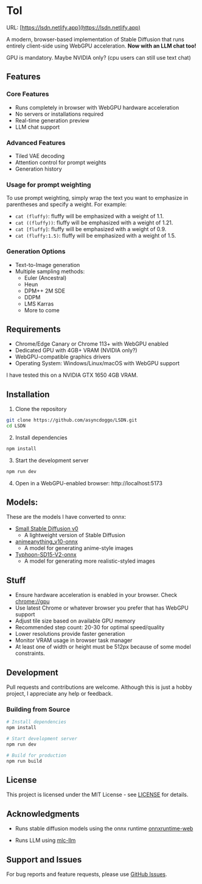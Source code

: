 # ToI

URL: [https://lsdn.netlify.app](https://lsdn.netlify.app)

A modern, browser-based implementation of Stable Diffusion that runs entirely client-side using WebGPU acceleration. <b>Now with an LLM chat too!</b>

GPU is mandatory. Maybe NVIDIA only? (cpu users can still use text chat)

## Features

### Core Features
- Runs completely in browser with WebGPU hardware acceleration
- No servers or installations required
- Real-time generation preview
- LLM chat support

### Advanced Features
- Tiled VAE decoding
- Attention control for prompt weights
- Generation history

### Usage for prompt weighting
To use prompt weighting, simply wrap the text you want to emphasize in parentheses and specify a weight. For example:
- `cat (fluffy)`: fluffy will be emphasized with a weight of 1.1.
- `cat ((fluffy))`: fluffy will be emphasized with a weight of 1.21.
- `cat [fluffy]`: fluffy will be emphasized with a weight of 0.9.
- `cat (fluffy:1.5)`: fluffy will be emphasized with a weight of 1.5.

### Generation Options
- Text-to-Image generation
- Multiple sampling methods:
  - Euler (Ancestral)
  - Heun
  - DPM++ 2M SDE
  - DDPM
  - LMS Karras
  - More to come


## Requirements

- Chrome/Edge Canary or Chrome 113+ with WebGPU enabled
- Dedicated GPU with 4GB+ VRAM (NVIDIA only?)
- WebGPU-compatible graphics drivers
- Operating System: Windows/Linux/macOS with WebGPU support

I have tested this on a NVIDIA GTX 1650 4GB VRAM.

## Installation

1. Clone the repository
```bash
git clone https://github.com/asyncdoggo/LSDN.git
cd LSDN
```

2. Install dependencies
```bash
npm install
```

3. Start the development server
```bash
npm run dev
```

4. Open in a WebGPU-enabled browser: http://localhost:5173


## Models:
These are the models I have converted to onnx:
- [Small Stable Diffusion v0](https://huggingface.co/subpixel/small-stable-diffusion-v0-onnx-ort-web) 
  - A lightweight version of Stable Diffusion
- [animeanything_v10-onnx](https://huggingface.co/subpixel/animeanything_v10-onnx) 
  - A model for generating anime-style images
- [Typhoon-SD15-V2-onnx](https://huggingface.co/subpixel/Typhoon-SD15-V2-onnx) 
  - A model for generating more realistic-styled images

## Stuff
- Ensure hardware acceleration is enabled in your browser. Check [chrome://gpu](chrome://gpu)
- Use latest Chrome or whatever browser you prefer that has WebGPU support
- Adjust tile size based on available GPU memory
- Recommended step count: 20-30 for optimal speed/quality
- Lower resolutions provide faster generation
- Monitor VRAM usage in browser task manager
- At least one of width or height must be 512px because of some model constraints.

## Development

Pull requests and contributions are welcome. Although this is just a hobby project, I appreciate any help or feedback.

### Building from Source
```bash
# Install dependencies
npm install

# Start development server
npm run dev

# Build for production
npm run build
```

## License

This project is licensed under the MIT License - see [LICENSE](LICENSE) for details.

## Acknowledgments

- Runs stable diffusion models using the onnx runtime [onnxruntime-web](https://github.com/microsoft/onnxruntime)

- Runs LLM using [mlc-llm](https://github.com/mlc-ai/mlc-llm)

## Support and Issues

For bug reports and feature requests, please use [GitHub Issues](https://github.com/asyncdoggo/lsdn/issues).
